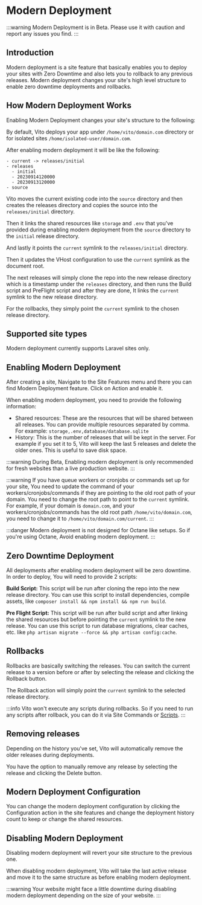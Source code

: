 # Modern Deployment

:::warning
Modern Deployment is in Beta. Please use it with caution and report any issues you find.
:::

## Introduction

Modern deployment is a site feature that basically enables you to deploy your sites with Zero Downtime and also lets you to rollback to any previous releases. Modern deployment changes your site's high level structure to enable zero downtime deployments and rollbacks.

## How Modern Deployment Works

Enabling Modern Deployment changes your site's structure to the following:

By default, Vito deploys your app under `/home/vito/domain.com` directory or for isolated sites `/home/isolated-user/domain.com`.

After enabling modern deployment it will be like the following:

```text
- current -> releases/initial
- releases
  - initial
  - 20230914120000
  - 20230913120000
- source
```

Vito moves the current existing code into the `source` directory and then creates the releases directory and copies the source into the `releases/initial` directory.

Then it links the shared resources like `storage` and `.env` that you've provided during enabling modern deployment from the `source` directory to the `initial` release directory.

And lastly it points the `current` symlink to the `releases/initial` directory.

Then it updates the VHost configuration to use the `current` symlink as the document root.

The next releases will simply clone the repo into the new release directory which is a timestamp under the `releases` directory, and then runs the Build script and PreFlight script and after they are done, It links the `current` symlink to the new release directory.

For the rollbacks, they simply point the `current` symlink to the chosen release directory.

## Supported site types

Modern deployment currently supports Laravel sites only.

## Enabling Modern Deployment

After creating a site, Navigate to the Site Features menu and there you can find Modern Deployment feature. Click on Action and enable it.

When enabling modern deployment, you need to provide the following information:

- Shared resources: These are the resources that will be shared between all releases. You can provide multiple resources separated by comma. For example: `storage,.env,database/database.sqlite`
- History: This is the number of releases that will be kept in the server. For example if you set it to 5, Vito will keep the last 5 releases and delete the older ones. This is useful to save disk space.

:::warning
During Beta, Enabling modern deployment is only recommended for fresh websites than a live production website.
:::

:::warning
If you have queue workers or cronjobs or commands set up for your site, You need to update the command of your workers/cronjobs/commands if they are pointing to the old root path of your domain. You need to change the root path to point to the `current` symlink. For example, if your domain is `domain.com`, and your workers/cronjobs/commands has the old root path `/home/vito/domain.com`, you need to change it to `/home/vito/domain.com/current`.
:::

:::danger
Modern deployment is not designed for Octane like setups. So if you're using Octane, Avoid enabling modern deployment.
:::

## Zero Downtime Deployment

All deployments after enabling modern deployment will be zero downtime. In order to deploy, You will need to provide 2 scripts:

**Build Script:** This script will be run after cloning the repo into the new release directory. You can use this script to install dependencies, compile assets, like `composer install && npm install && npm run build`.

**Pre Flight Script:** This script will be run after build script and after linking the shared resources but before pointing the `current` symlink to the new release. You can use this script to run database migrations, clear caches, etc. like `php artisan migrate --force && php artisan config:cache`.

## Rollbacks

Rollbacks are basically switching the releases. You can switch the current release to a version before or after by selecting the release and clicking the Rollback button.

The Rollback action will simply point the `current` symlink to the selected release directory.

:::info
Vito won't execute any scripts during rollbacks. So if you need to run any scripts after rollback, you can do it via Site Commands or [Scripts](../scripts.md).
:::

## Removing releases

Depending on the history you've set, Vito will automatically remove the older releases during deployments.

You have the option to manually remove any release by selecting the release and clicking the Delete button.

## Modern Deployment Configuration

You can change the modern deployment configuration by clicking the Configuration action in the site features and change the deployment history count to keep or change the shared resources.

## Disabling Modern Deployment

Disabling modern deployment will revert your site structure to the previous one.

When disabling modern deployment, Vito will take the last active release and move it to the same structure as before enabling modern deployment.

:::warning
Your website might face a little downtime during disabling modern deployment depending on the size of your website.
:::
